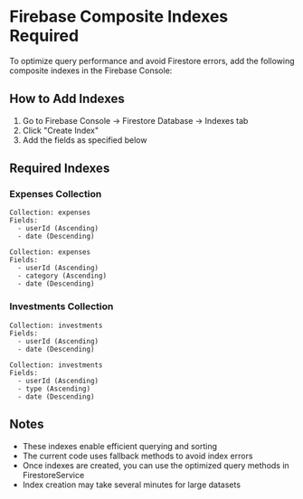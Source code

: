 
# Firebase Composite Indexes Required

To optimize query performance and avoid Firestore errors, add the following composite indexes in the Firebase Console:

## How to Add Indexes
1. Go to Firebase Console → Firestore Database → Indexes tab
2. Click "Create Index"
3. Add the fields as specified below

## Required Indexes

### Expenses Collection
```
Collection: expenses
Fields: 
  - userId (Ascending)
  - date (Descending)
```

```
Collection: expenses  
Fields:
  - userId (Ascending)
  - category (Ascending) 
  - date (Descending)
```

### Investments Collection
```
Collection: investments
Fields:
  - userId (Ascending)
  - date (Descending)
```

```
Collection: investments
Fields:
  - userId (Ascending)
  - type (Ascending)
  - date (Descending)
```

## Notes
- These indexes enable efficient querying and sorting
- The current code uses fallback methods to avoid index errors
- Once indexes are created, you can use the optimized query methods in FirestoreService
- Index creation may take several minutes for large datasets
